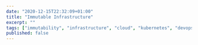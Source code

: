 ```yaml
---
date: "2020-12-15T22:32:09+01:00"
title: "Immutable Infrastructure"
excerpt: ""
tags: ["immutability", "infrastructure", "cloud", "kubernetes", "devops"]
published: false
---
```

